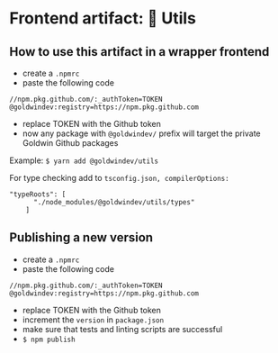 # Frontend artifact: 🎒 Utils

## How to use this artifact in a wrapper frontend
- create a `.npmrc`
- paste the following code
```
//npm.pkg.github.com/:_authToken=TOKEN
@goldwindev:registry=https://npm.pkg.github.com
```
- replace TOKEN with the Github token
- now any package with `@goldwindev/` prefix will target the private Goldwin Github packages

Example: `$ yarn add @goldwindev/utils`

For type checking add to `tsconfig.json, compilerOptions:`

```
"typeRoots": [
      "./node_modules/@goldwindev/utils/types"
    ]
```
## Publishing a new version
- create a `.npmrc`
- paste the following code
```
//npm.pkg.github.com/:_authToken=TOKEN
@goldwindev:registry=https://npm.pkg.github.com
```
- replace TOKEN with the Github token
- increment the `version` in `package.json`
- make sure that tests and linting scripts are successful
- `$ npm publish`

